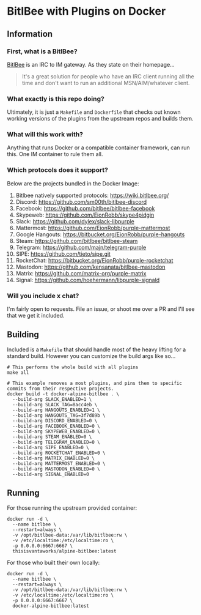 BitlBee with Plugins on Docker
==============================

Information
-----------

### First, what is a BitlBee?
[BitlBee](1) is an IRC to IM gateway. As they state on their homepage...

> It's a great solution for people who have an IRC client running all the time and don't want to run an additional MSN/AIM/whatever client.

[1]: https://www.bitlbee.org/

### What exactly is this repo doing?
Ultimately, it is just a `Makefile` and `Dockerfile` that checks out known working versions of the plugins from the upstream repos and builds them.

### What will this work with?
Anything that runs Docker or a compatible container framework, can run this. One IM container to rule them all.

### Which protocols does it support?
Below are the projects bundled in the Docker Image:

1. Bitlbee natively supported protocols: https://wiki.bitlbee.org/
2. Discord: https://github.com/sm00th/bitlbee-discord
3. Facebook: https://github.com/bitlbee/bitlbee-facebook
4. Skypeweb: https://github.com/EionRobb/skype4pidgin
5. Slack: https://github.com/dylex/slack-libpurple
6. Mattermost: https://github.com/EionRobb/purple-mattermost
7. Google Hangouts: https://bitbucket.org/EionRobb/purple-hangouts
8. Steam: https://github.com/bitlbee/bitlbee-steam
9. Telegram: https://github.com/majn/telegram-purple
10. SIPE: https://github.com/tieto/sipe.git
11. RocketChat: https://bitbucket.org/EionRobb/purple-rocketchat
12. Mastodon: https://github.com/kensanata/bitlbee-mastodon
13. Matrix: https://github.com/matrix-org/purple-matrix
14. Signal: https://github.com/hoehermann/libpurple-signald

### Will you include x chat?
I'm fairly open to requests. File an issue, or shoot me over a PR and I'll see that we get it included.

Building
--------
Included is a `Makefile` that should handle most of the heavy lifting for a standard build. However you can customize the build args like so...
```
# This performs the whole build with all plugins
make all

# This example removes a most plugins, and pins them to specific commits from their respective projects.
docker build -t docker-alpine-bitlbee . \
  --build-arg SLACK_ENABLED=1 \
  --build-arg SLACK_TAG=8acc4eb \
  --build-arg HANGOUTS_ENABLED=1 \
  --build-arg HANGOUTS_TAG=3f7d89b \
  --build-arg DISCORD_ENABLED=0 \
  --build-arg FACEBOOK_ENABLED=0 \
  --build-arg SKYPEWEB_ENABLED=0 \
  --build-arg STEAM_ENABLED=0 \
  --build-arg TELEGRAM_ENABLED=0 \
  --build-arg SIPE_ENABLED=0 \
  --build-arg ROCKETCHAT_ENABLED=0 \
  --build-arg MATRIX_ENABLED=0 \
  --build-arg MATTERMOST_ENABLED=0 \
  --build-arg MASTODON_ENABLED=0 \
  --build-arg SIGNAL_ENABLED=0
```

Running
-------
For those running the upstream provided container:
```
docker run -d \
  --name bitlbee \
  --restart=always \
  -v /opt/bitlbee-data:/var/lib/bitlbee:rw \
  -v /etc/localtime:/etc/localtime:ro \
  -p 0.0.0.0:6667:6667 \
  thisisvantaworks/alpine-bitlbee:latest
```

For those who built their own locally:
```
docker run -d \
  --name bitlbee \
  --restart=always \
  -v /opt/bitlbee-data:/var/lib/bitlbee:rw \
  -v /etc/localtime:/etc/localtime:ro \
  -p 0.0.0.0:6667:6667 \
  docker-alpine-bitlbee:latest
```

